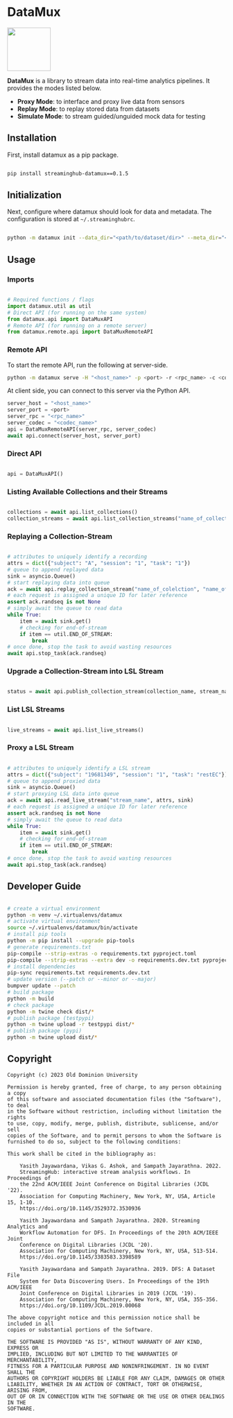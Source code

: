 # DataMux

<img src="https://i.imgur.com/xSieE3V.png" height="100px">

**DataMux** is a library to stream data into real-time analytics pipelines.
It provides the modes listed below.

* **Proxy Mode**: to interface and proxy live data from sensors
* **Replay Mode**: to replay stored data from datasets
* **Simulate Mode**: to stream guided/unguided mock data for testing

## Installation

First, install datamux as a pip package.

```bash

pip install streaminghub-datamux==0.1.5

```

## Initialization

Next, configure where datamux should look for data and metadata.
The configuration is stored at ``~/.streaminghubrc``.

```bash

python -m datamux init --data_dir="<path/to/dataset/dir>" --meta_dir="<path/to/metadata/dir>"

```

## Usage

### Imports

```python

# Required functions / flags
import datamux.util as util
# Direct API (for running on the same system)
from datamux.api import DataMuxAPI
# Remote API (for running on a remote server)
from datamux.remote.api import DataMuxRemoteAPI

```

### Remote API

To start the remote API, run the following at server-side.

```bash
python -m datamux serve -H "<host_name>" -p <port> -r <rpc_name> -c <codec_name>
```

At client side, you can connect to this server via the Python API.

```python
server_host = "<host_name>"
server_port = <port>
server_rpc = "<rpc_name>"
server_codec = "<codec_name>"
api = DataMuxRemoteAPI(server_rpc, server_codec)
await api.connect(server_host, server_port)

```

### Direct API

```python

api = DataMuxAPI()

```

### Listing Available Collections and their Streams

```python

collections = await api.list_collections()
collection_streams = await api.list_collection_streams("name_of_collection")

```

### Replaying a Collection-Stream

```python

# attributes to uniquely identify a recording
attrs = dict({"subject": "A", "session": "1", "task": "1"})
# queue to append replayed data
sink = asyncio.Queue()
# start replaying data into queue
ack = await api.replay_collection_stream("name_of_colelction", "name_of_stream", attrs, sink)
# each request is assigned a unique ID for later reference
assert ack.randseq is not None
# simply await the queue to read data
while True:
    item = await sink.get()
    # checking for end-of-stream
    if item == util.END_OF_STREAM:
        break
# once done, stop the task to avoid wasting resources
await api.stop_task(ack.randseq)

```

### Upgrade a Collection-Stream into LSL Stream

```python

status = await api.publish_collection_stream(collection_name, stream_name, attrs)

```

### List LSL Streams

```python

live_streams = await api.list_live_streams()

```

### Proxy a LSL Stream

```python

# attributes to uniquely identify a LSL stream
attrs = dict({"subject": "19681349", "session": "1", "task": "restEC"})
# queue to append proxied data
sink = asyncio.Queue()
# start proxying LSL data into queue
ack = await api.read_live_stream("stream_name", attrs, sink)
# each request is assigned a unique ID for later reference
assert ack.randseq is not None
# simply await the queue to read data
while True:
    item = await sink.get()
    # checking for end-of-stream
    if item == util.END_OF_STREAM:
        break
# once done, stop the task to avoid wasting resources
await api.stop_task(ack.randseq)

```

## Developer Guide

```bash

# create a virtual environment
python -m venv ~/.virtualenvs/datamux
# activate virtual environment
source ~/.virtualenvs/datamux/bin/activate
# install pip tools
python -m pip install --upgrade pip-tools
# generate requirements.txt
pip-compile --strip-extras -o requirements.txt pyproject.toml
pip-compile --strip-extras --extra dev -o requirements.dev.txt pyproject.toml
# install dependencies
pip-sync requirements.txt requirements.dev.txt
# update version (--patch or --minor or --major)
bumpver update --patch
# build package
python -m build
# check package
python -m twine check dist/*
# publish package (testpypi)
python -m twine upload -r testpypi dist/*
# publish package (pypi)
python -m twine upload dist/*

```

## Copyright

```
Copyright (c) 2023 Old Dominion University

Permission is hereby granted, free of charge, to any person obtaining a copy
of this software and associated documentation files (the "Software"), to deal
in the Software without restriction, including without limitation the rights
to use, copy, modify, merge, publish, distribute, sublicense, and/or sell
copies of the Software, and to permit persons to whom the Software is
furnished to do so, subject to the following conditions:

This work shall be cited in the bibliography as:

    Yasith Jayawardana, Vikas G. Ashok, and Sampath Jayarathna. 2022.
    StreamingHub: interactive stream analysis workflows. In Proceedings of
    the 22nd ACM/IEEE Joint Conference on Digital Libraries (JCDL '22).
    Association for Computing Machinery, New York, NY, USA, Article 15, 1-10.
    https://doi.org/10.1145/3529372.3530936

    Yasith Jayawardana and Sampath Jayarathna. 2020. Streaming Analytics and
    Workflow Automation for DFS. In Proceedings of the 20th ACM/IEEE Joint
    Conference on Digital Libraries (JCDL '20).
    Association for Computing Machinery, New York, NY, USA, 513-514.
    https://doi.org/10.1145/3383583.3398589

    Yasith Jayawardana and Sampath Jayarathna. 2019. DFS: A Dataset File
    System for Data Discovering Users. In Proceedings of the 19th ACM/IEEE
    Joint Conference on Digital Libraries in 2019 (JCDL '19).
    Association for Computing Machinery, New York, NY, USA, 355-356.
    https://doi.org/10.1109/JCDL.2019.00068

The above copyright notice and this permission notice shall be included in all
copies or substantial portions of the Software.

THE SOFTWARE IS PROVIDED "AS IS", WITHOUT WARRANTY OF ANY KIND, EXPRESS OR
IMPLIED, INCLUDING BUT NOT LIMITED TO THE WARRANTIES OF MERCHANTABILITY,
FITNESS FOR A PARTICULAR PURPOSE AND NONINFRINGEMENT. IN NO EVENT SHALL THE
AUTHORS OR COPYRIGHT HOLDERS BE LIABLE FOR ANY CLAIM, DAMAGES OR OTHER
LIABILITY, WHETHER IN AN ACTION OF CONTRACT, TORT OR OTHERWISE, ARISING FROM,
OUT OF OR IN CONNECTION WITH THE SOFTWARE OR THE USE OR OTHER DEALINGS IN THE
SOFTWARE.

```
